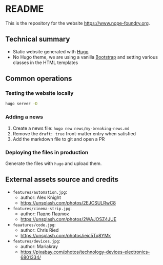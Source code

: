 # README

This is the repository for the website https://www.nope-foundry.org.

## Technical summary

- Static website generated with [Hugo](https://gohugo.io)
- No Hugo theme, we are using a vanilla [Bootstrap](https://getbootstrap.com/)
  and setting various classes in the HTML templates

## Common operations

### Testing the website locally

```sh
hugo server -D
```

### Adding a news

1. Create a news file: `hugo new news/my-breaking-news.md`
2. Remove the `draft: true` front-matter entry when satisfied
3. Add the markdown file to git and open a PR

### Deploying the files in production

Generate the files with `hugo` and upload them.

## External assets source and credits

- `features/automation.jpg`:
    + author: Alex Knight
    + https://unsplash.com/photos/2EJCSULRwC8
- `features/cinema-strip.jpg`:
    + author: Павло Павлюк
    + https://unsplash.com/photos/2WAJOSZ4JUE
- `feaatures/code.jpg`:
    + author: Chris Ried
    + https://unsplash.com/photos/ieic5Tq8YMk
- `features/devices.jpg`:
    + author: Mariakray
    + https://pixabay.com/photos/technology-devices-electronics-6801334/

